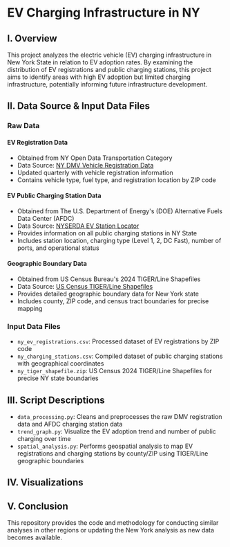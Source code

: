 # EV Charging Infrastructure in NY

## I. Overview
This project analyzes the electric vehicle (EV) charging infrastructure in New York State in relation to EV adoption rates. By examining the distribution of EV registrations and public charging stations, this project aims to identify areas with high EV adoption but limited charging infrastructure, potentially informing future infrastructure development.

## II. Data Source & Input Data Files

### Raw Data

#### EV Registration Data
* Obtained from NY Open Data Transportation Category
* Data Source: [NY DMV Vehicle Registration Data](https://data.ny.gov/Transportation/Vehicle-Snowmobile-and-Boat-Registrations/w4pv-hbkt/about_data)
* Updated quarterly with vehicle registration information
* Contains vehicle type, fuel type, and registration location by ZIP code

#### EV Public Charging Station Data
* Obtained from The U.S. Department of Energy's (DOE) Alternative Fuels Data Center (AFDC)
* Data Source: [NYSERDA EV Station Locator](https://www.nyserda.ny.gov/All-Programs/Drive-Clean-Rebate-For-Electric-Cars-Program/Charging-Options/Electric-Vehicle-Station-Locator#/analyze?region=US-NY&show_map=true)
* Provides information on all public charging stations in NY State
* Includes station location, charging type (Level 1, 2, DC Fast), number of ports, and operational status

#### Geographic Boundary Data
* Obtained from US Census Bureau's 2024 TIGER/Line Shapefiles
* Data Source: [US Census TIGER/Line Shapefiles](https://www.census.gov/geographies/mapping-files/time-series/geo/tiger-line-file.html)
* Provides detailed geographic boundary data for New York state
* Includes county, ZIP code, and census tract boundaries for precise mapping

### Input Data Files
* `ny_ev_registrations.csv`: Processed dataset of EV registrations by ZIP code
* `ny_charging_stations.csv`: Compiled dataset of public charging stations with geographical coordinates
* `ny_tiger_shapefile.zip`: US Census 2024 TIGER/Line Shapefiles for precise NY state boundaries

## III. Script Descriptions
* `data_processing.py`: Cleans and preprocesses the raw DMV registration data and AFDC charging station data
* `trend_graph.py`: Visualize the EV adoption trend and number of public charging over time
* `spatial_analysis.py`: Performs geospatial analysis to map EV registrations and charging stations by county/ZIP using TIGER/Line geographic boundaries



## IV. Visualizations


## V. Conclusion


This repository provides the code and methodology for conducting similar analyses in other regions or updating the New York analysis as new data becomes available.
